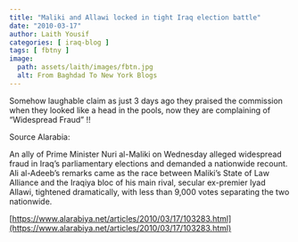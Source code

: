 ```yaml
---
title: "Maliki and Allawi locked in tight Iraq election battle"
date: "2010-03-17"
author: Laith Yousif
categories: [ iraq-blog ]
tags: [ fbtny ]
image:
  path: assets/laith/images/fbtn.jpg
  alt: From Baghdad To New York Blogs
---
```


Somehow laughable claim as just 3 days ago they praised the commission when they looked like a head in the pools, now they are complaining of “Widespread Fraud” !!

Source Alarabia:

An ally of Prime Minister Nuri al-Maliki on Wednesday alleged widespread fraud in Iraq’s parliamentary elections and demanded a nationwide recount.  
Ali al-Adeeb’s remarks came as the race between Maliki’s State of Law Alliance and the Iraqiya bloc of his main rival, secular ex-premier Iyad Allawi, tightened dramatically, with less than 9,000 votes separating the two nationwide.

[https://www.alarabiya.net/articles/2010/03/17/103283.html](https://www.alarabiya.net/articles/2010/03/17/103283.html)
